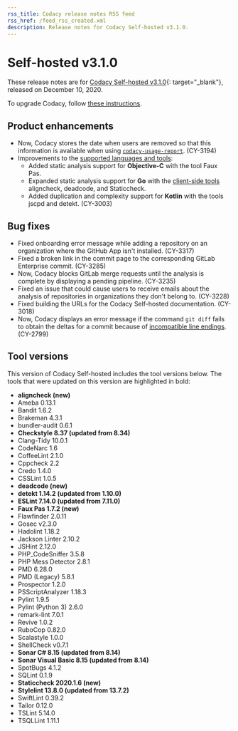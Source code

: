 ```yaml
---
rss_title: Codacy release notes RSS feed
rss_href: /feed_rss_created.xml
description: Release notes for Codacy Self-hosted v3.1.0.
---
```


# Self-hosted v3.1.0

These release notes are for [Codacy Self-hosted v3.1.0](https://github.com/codacy/chart/releases/tag/3.1.0){: target="_blank"}, released on December 10, 2020.

To upgrade Codacy, follow [these instructions](../../chart/maintenance/upgrade.md).

## Product enhancements

-   Now, Codacy stores the date when users are removed so that this information is available when using [`codacy-usage-report`](https://github.com/codacy/codacy-usage-report). (CY-3194)
-   Improvements to the [supported languages and tools](../../getting-started/supported-languages-and-tools.md):
    -   Added static analysis support for **Objective-C** with the tool Faux Pas.
    -   Expanded static analysis support for **Go** with the [client-side tools](../../related-tools/local-analysis/client-side-tools.md) aligncheck, deadcode, and Staticcheck.
    -   Added duplication and complexity support for **Kotlin** with the tools jscpd and detekt. (CY-3003)

## Bug fixes

-   Fixed onboarding error message while adding a repository on an organization where the GitHub App isn't installed. (CY-3317)
-   Fixed a broken link in the commit page to the corresponding GitLab Enterprise commit. (CY-3285)
-   Now, Codacy blocks GitLab merge requests until the analysis is complete by displaying a pending pipeline. (CY-3235)
-   Fixed an issue that could cause users to receive emails about the analysis of repositories in organizations they don't belong to. (CY-3228)
-   Fixed building the URLs for the Codacy Self-hosted documentation. (CY-3018)
-   Now, Codacy displays an error message if the command `git diff` fails to obtain the deltas for a commit because of [incompatible line endings](https://docs.codacy.com/faq/code-analysis/error-line-endings/). (CY-2799)

## Tool versions

This version of Codacy Self-hosted includes the tool versions below. The tools that were updated on this version are highlighted in bold:

-   **aligncheck (new)**
-   Ameba 0.13.1
-   Bandit 1.6.2
-   Brakeman 4.3.1
-   bundler-audit 0.6.1
-   **Checkstyle 8.37 (updated from 8.34)**
-   Clang-Tidy 10.0.1
-   CodeNarc 1.6
-   CoffeeLint 2.1.0
-   Cppcheck 2.2
-   Credo 1.4.0
-   CSSLint 1.0.5
-   **deadcode (new)**
-   **detekt 1.14.2 (updated from 1.10.0)**
-   **ESLint 7.14.0 (updated from 7.11.0)**
-   **Faux Pas 1.7.2 (new)**
-   Flawfinder 2.0.11
-   Gosec v2.3.0
-   Hadolint 1.18.2
-   Jackson Linter 2.10.2
-   JSHint 2.12.0
-   PHP_CodeSniffer 3.5.8
-   PHP Mess Detector 2.8.1
-   PMD 6.28.0
-   PMD (Legacy) 5.8.1
-   Prospector 1.2.0
-   PSScriptAnalyzer 1.18.3
-   Pylint 1.9.5
-   Pylint (Python 3) 2.6.0
-   remark-lint 7.0.1
-   Revive 1.0.2
-   RuboCop 0.82.0
-   Scalastyle 1.0.0
-   ShellCheck v0.7.1
-   **Sonar C# 8.15 (updated from 8.14)**
-   **Sonar Visual Basic 8.15 (updated from 8.14)**
-   SpotBugs 4.1.2
-   SQLint 0.1.9
-   **Staticcheck 2020.1.6 (new)**
-   **Stylelint 13.8.0 (updated from 13.7.2)**
-   SwiftLint 0.39.2
-   Tailor 0.12.0
-   TSLint 5.14.0
-   TSQLLint 1.11.1
